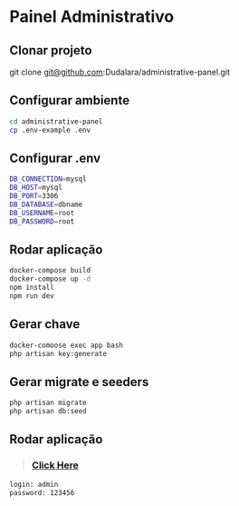 # Painel Administrativo

## Clonar projeto
git clone git@github.com:Dudalara/administrative-panel.git

## Configurar ambiente
```bash
cd administrative-panel
cp .env-example .env
```
## Configurar .env
```bash
DB_CONNECTION=mysql
DB_HOST=mysql
DB_PORT=3306
DB_DATABASE=dbname
DB_USERNAME=root
DB_PASSWORD=root
```
## Rodar aplicação
```bash
docker-compose build
docker-compose up -d
npm install 
npm run dev 
```

## Gerar chave
```bash
docker-comoose exec app bash
php artisan key:generate 
```

## Gerar migrate e seeders
```bash
php artisan migrate
php artisan db:seed
```
## Rodar aplicação
> ### [Click Here](http://localhost:8989)
```bash
login: admin
password: 123456
```
